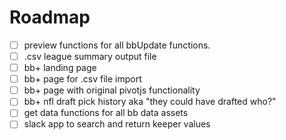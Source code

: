 # Roadmap
- [ ] preview functions for all bbUpdate functions.
- [ ] .csv league summary output file
- [ ] bb+ landing page
- [ ] bb+ page for .csv file import
- [ ] bb+ page with original pivotjs functionality
- [ ] bb+ nfl draft pick history aka "they could have drafted who?"
- [ ] get data functions for all bb data assets
- [ ] slack app to search and return keeper values